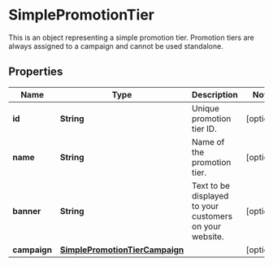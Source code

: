 

# SimplePromotionTier

This is an object representing a simple promotion tier. Promotion tiers are always assigned to a campaign and cannot be used standalone.

## Properties

| Name | Type | Description | Notes |
|------------ | ------------- | ------------- | -------------|
|**id** | **String** | Unique promotion tier ID. |  [optional] |
|**name** | **String** | Name of the promotion tier. |  [optional] |
|**banner** | **String** | Text to be displayed to your customers on your website. |  [optional] |
|**campaign** | [**SimplePromotionTierCampaign**](SimplePromotionTierCampaign.md) |  |  [optional] |



